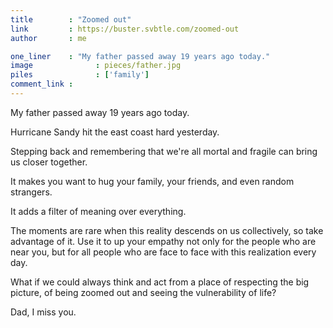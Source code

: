 ```yaml
---
title        : "Zoomed out"
link         : https://buster.svbtle.com/zoomed-out
author       : me

one_liner    : "My father passed away 19 years ago today."
image			   : pieces/father.jpg
piles			   : ['family']
comment_link : 
---
```


My father passed away 19 years ago today.

Hurricane Sandy hit the east coast hard yesterday.

Stepping back and remembering that we're all mortal and fragile can bring us closer together. 

It makes you want to hug your family, your friends, and even random strangers.

It adds a filter of meaning over everything.

The moments are rare when this reality descends on us collectively, so take advantage of it. Use it to up your empathy not only for the people who are near you, but for all people who are face to face with this realization every day.

What if we could always think and act from a place of respecting the big picture, of being zoomed out and seeing the vulnerability of life?

Dad, I miss you.